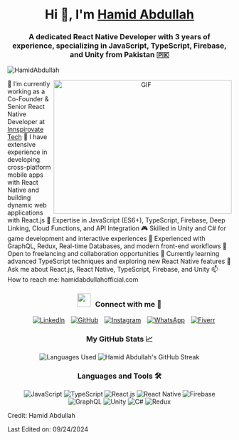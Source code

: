 <h1 align="center">Hi 👋, I'm <a href="https://github.com/HamidAbdullah" target="blank">Hamid Abdullah</a></h1> <h3 align="center">A dedicated React Native Developer with 3 years of experience, specializing in JavaScript, TypeScript, Firebase, and Unity from Pakistan 🇵🇰</h3> <p align="left">
  
  <img src="https://komarev.com/ghpvc/?username=HamidAbdullah&label=Profile%20views&color=0e75b6&style=flat" alt="HamidAbdullah" /> </p> <a target="_blank" align="center"> <img align="right" height="300" width="400" alt="GIF" src="https://media.giphy.com/media/SWoSkN6DxTszqIKEqv/giphy.gif"> </a>
  
🔭 I’m currently working as a Co-Founder & Senior React Native Developer at <a href="https://innspirovatetech.com/" target="blank">Innspirovate Tech</a>
🌱 I have extensive experience in developing cross-platform mobile apps with React Native and building dynamic web applications with React.js
🚀 Expertise in JavaScript (ES6+), TypeScript, Firebase, Deep Linking, Cloud Functions, and API Integration
🎮 Skilled in Unity and C# for game development and interactive experiences
🔧 Experienced with GraphQL, Redux, Real-time Databases, and modern front-end workflows
🤝 Open to freelancing and collaboration opportunities
🌱 Currently learning advanced TypeScript techniques and exploring new React Native features
💬 Ask me about React.js, React Native, TypeScript, Firebase, and Unity
📫 How to reach me: hamidabdullahofficial.com
<br/> <h3 align="center"> <img src="https://media.giphy.com/media/iY8CRBdQXODJSCERIr/giphy.gif" width="30" height="30" style="margin-right: 10px;">Connect with me 🤝 </h3> <p align="center"> <div align="center" class="icons-social" style="margin-left: 10px;"> <a style="margin-left: 10px;" target="_blank" href="https://www.linkedin.com/in/hamid-abdullah-0aa82a250/"> <img src="https://img.icons8.com/doodle/40/000000/linkedin--v2.png" alt="LinkedIn"></a> <a style="margin-left: 10px;" target="_blank" href="https://github.com/HamidAbdullah"> <img src="https://img.icons8.com/doodle/40/000000/github--v1.png" alt="GitHub"></a> <a style="margin-left: 10px;" target="_blank" href="https://www.instagram.com/hami_siddiqui8/"> <img src="https://img.icons8.com/doodle/40/000000/instagram-new--v2.png" alt="Instagram"></a> <a style="margin-left: 10px;" target="_blank" href="https://api.whatsapp.com/send?phone=923205993283"> <img src="https://img.icons8.com/doodle/40/000000/whatsapp--v2.png" alt="WhatsApp"></a> <a style="margin-left: 10px;" target="_blank" href="https://www.fiverr.com/s/kL5BqqW"> <img src="https://img.icons8.com/?size=40&id=ngc6JsBomclm&format=png&color=000000" alt="Fiverr"></a> </div> </p> <h3 align="center">My GitHub Stats 📈</h3> <p align="center"> <img src="https://github-readme-stats.vercel.app/api/top-langs/?username=HamidAbdullah&layout=compact" alt="Languages Used" /> <img src="https://github-readme-streak-stats.herokuapp.com/?user=HamidAbdullah&theme=radical" alt="Hamid Abdullah's GitHub Streak" /> </p> <h3 align="center">Languages and Tools 🛠️</h3> <p align="center"> <img src="https://img.shields.io/badge/JavaScript-ES6+-yellow?style=for-the-badge&logo=javascript" alt="JavaScript" /> <img src="https://img.shields.io/badge/TypeScript-Advanced-blue?style=for-the-badge&logo=typescript" alt="TypeScript" /> <img src="https://img.shields.io/badge/React.js-React-blue?style=for-the-badge&logo=react" alt="React.js" /> <img src="https://img.shields.io/badge/React_Native-React%20Native-blue?style=for-the-badge&logo=react" alt="React Native" /> <img src="https://img.shields.io/badge/Firebase-Real%20Time%20Database-yellow?style=for-the-badge&logo=firebase" alt="Firebase" /> <img src="https://img.shields.io/badge/GraphQL-API%20Integration-blue?style=for-the-badge&logo=graphql" alt="GraphQL" /> <img src="https://img.shields.io/badge/Unity-Game%20Development-black?style=for-the-badge&logo=unity" alt="Unity" /> <img src="https://img.shields.io/badge/C%23-Game%20Scripting-black?style=for-the-badge&logo=csharp" alt="C#" /> <img src="https://img.shields.io/badge/Redux-State%20Management-blue?style=for-the-badge&logo=redux" alt="Redux" /> </p>
Credit: Hamid Abdullah

Last Edited on: 09/24/2024

